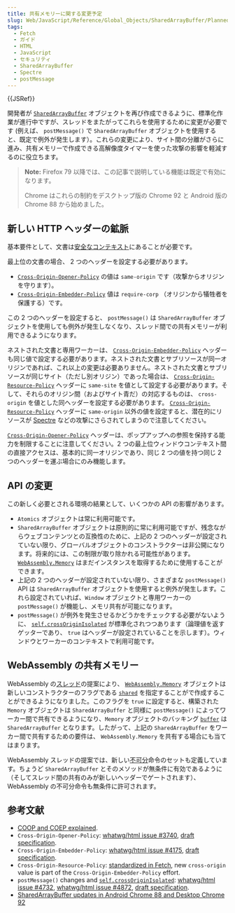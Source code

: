 ```yaml
---
title: 共有メモリーに関する変更予定
slug: Web/JavaScript/Reference/Global_Objects/SharedArrayBuffer/Planned_changes
tags:
  - Fetch
  - ガイド
  - HTML
  - JavaScript
  - セキュリティ
  - SharedArrayBuffer
  - Spectre
  - postMessage
---
```

{{JSRef}}

開発者が [`SharedArrayBuffer`](/ja/docs/Web/JavaScript/Reference/Global_Objects/SharedArrayBuffer) オブジェクトを再び作成できるように、標準化作業が進行中ですが、スレッドをまたがってこれらを使用するために変更が必要です (例えば、 `postMessage()` で `SharedArrayBuffer` オブジェクトを使用すると、既定で例外が発生します）。これらの変更により、サイト間の分離がさらに進み、共有メモリーで作成できる高解像度タイマーを使った攻撃の影響を軽減するのに役立ちます。

> **Note:** Firefox 79 以降では、この記事で説明している機能は既定で有効になります。
>
> Chrome はこれらの制約をデスクトップ版の Chrome 92 と Android 版の Chrome 88 から始めました。

## 新しい HTTP ヘッダーの鉱脈

基本要件として、文書は[安全なコンテキスト](/ja/docs/Web/Security/Secure_Contexts)にあることが必要です。

最上位の文書の場合、 2 つのヘッダーを設定する必要があります。

- [`Cross-Origin-Opener-Policy`](/ja/docs/Web/HTTP/Headers/Cross-Origin-Opener-Policy) の値は `same-origin` です（攻撃からオリジンを守ります）。
- [`Cross-Origin-Embedder-Policy`](/ja/docs/Web/HTTP/Headers/Cross-Origin-Embedder-Policy) 値は `require-corp` （オリジンから犠牲者を保護する）です。

この 2 つのヘッダーを設定すると、 `postMessage()` は `SharedArrayBuffer` オブジェクトを使用しても例外が発生しなくなり、スレッド間での共有メモリーが利用できるようになります。

ネストされた文書と専用ワーカーは、 [`Cross-Origin-Embedder-Policy`](/ja/docs/Web/HTTP/Headers/Cross-Origin-Embedder-Policy) ヘッダーも同じ値で設定する必要があります。ネストされた文書とサブリソースが同一オリジンであれば、これ以上の変更は必要ありません。ネストされた文書とサブリソースが同じサイト（ただし別オリジン）であった場合は、 [`Cross-Origin-Resource-Policy`](/ja/docs/Web/HTTP/Headers/Cross-Origin-Resource-Policy "HTTP Cross-Origin-Resource-Policy レスポンスヘッダーは、与えられたリソースに対する CORS なしののオリジン間/サイト間リクエストをブラウザーがブロックするという要望を伝えるものです。") ヘッダーに `same-site` を値として設定する必要があります。そして、それらのオリジン間（およびサイト青だ）の対応するものは、 `cross-origin` を値とした同ヘッダーを設定する必要があります。 [`Cross-Origin-Resource-Policy`](/ja/docs/Web/HTTP/Headers/Cross-Origin-Resource-Policy "HTTP Cross-Origin-Resource-Policy レスポンスヘッダーは、与えられたリソースに対する CORS なしののオリジン間/サイト間リクエストをブラウザーがブロックするという要望を伝えるものです。") ヘッダーに `same-origin` 以外の値を設定すると、潜在的にリソースが [Spectre](https://ja.wikipedia.org/wiki/Spectre) などの攻撃にさらされてしまうので注意してください。

[`Cross-Origin-Opener-Policy`](/ja/docs/Web/HTTP/Headers/Cross-Origin-Opener-Policy) ヘッダーは、ポップアップへの参照を保持する能力を制限することに注意してください。2 つの最上位ウィンドウコンテキスト間の直接アクセスは、基本的に同一オリジンであり、同じ 2 つの値を持つ同じ 2 つのヘッダーを運ぶ場合にのみ機能します。

## API の変更

この新しく必要とされる環境の結果として、いくつかの API の影響があります。

- `Atomics` オブジェクトは常に利用可能です。
- `SharedArrayBuffer` オブジェクトは原則的に常に利用可能ですが、残念ながらウェブコンテンツとの互換性のために、上記の 2 つのヘッダーが設定されていない限り、グローバルオブジェクトのコンストラクターは非公開になります。将来的には、この制限が取り除かれる可能性があります。　[`WebAssembly.Memory`](/ja/docs/Web/JavaScript/Reference/Global_Objects/WebAssembly/Memory) はまだインスタンスを取得するために使用することができます。
- 上記の 2 つのヘッダーが設定されていない限り、さまざまな `postMessage()` API は `SharedArrayBuffer` オブジェクトを使用すると例外が発生します。これら設定されていれば、`Window` オブジェクトと専用ワーカーの `postMessage()` が機能し、メモリ共有が可能になります。
- `postMessage()` が例外を発生させるかどうかをチェックする必要がないように、 [`self.crossOriginIsolated`](/ja/docs/Web/API/crossOriginIsolated) が標準化されつつあります（論理値を返すゲッターであり、 `true` はヘッダーが設定されていることを示します）。ウィンドウとワーカーのコンテキストで利用可能です。

## WebAssembly の共有メモリー

WebAssembly の[スレッド](https://github.com/WebAssembly/threads/blob/master/proposals/threads/Overview.md)の提案により、 [`WebAssembly.Memory`](/ja/docs/Web/JavaScript/Reference/Global_Objects/WebAssembly/Memory) オブジェクトは新しいコンストラクターのフラグである [`shared`](https://github.com/WebAssembly/threads/blob/master/proposals/threads/Overview.md#javascript-api-changes) を指定することがで作成することができるようになりました。このフラグを `true` に設定すると、構築された `Memory` オブジェクトは `SharedArrayBuffer` と同様に `postMessage()` によってワーカー間で共有できるようになり、`Memory` オブジェクトのバッキング [`buffer`](/ja/docs/Web/JavaScript/Reference/Global_Objects/WebAssembly/Memory/buffer) は `SharedArrayBuffer` となります。したがって、上記の `SharedArrayBuffer` をワーカー間で共有するための要件は、 `WebAssembly.Memory` を共有する場合にも当てはまります。

WebAssembly スレッドの提案では、新しい[不可分](https://github.com/WebAssembly/threads/blob/master/proposals/threads/Overview.md#atomic-memory-accesses)命令のセットも定義しています。ちょうど `SharedArrayBuffer` とそのメソッドが無条件に有効であるように（そしてスレッド間の共有のみが新しいヘッダーでゲートされます）、WebAssembly の不可分命令も無条件に許可されます。

## 参考文献

- [COOP and COEP explained](https://docs.google.com/document/d/1zDlfvfTJ_9e8Jdc8ehuV4zMEu9ySMCiTGMS9y0GU92k/edit).
- `Cross-Origin-Opener-Policy`: [whatwg/html issue #3740](https://github.com/whatwg/html/issues/3740), [draft specification](https://gist.github.com/annevk/6f2dd8c79c77123f39797f6bdac43f3e).
- `Cross-Origin-Embedder-Policy`: [whatwg/html issue #4175](https://github.com/whatwg/html/issues/4175), [draft specification](https://mikewest.github.io/corpp/).
- `Cross-Origin-Resource-Policy`: [standardized in Fetch](https://fetch.spec.whatwg.org/#cross-origin-resource-policy-header), new `cross-origin` value is part of the `Cross-Origin-Embedder-Policy` effort.
- `postMessage()` changes and [`self.crossOriginIsolated`](/ja/docs/Web/API/crossOriginIsolated): [whatwg/html issue #4732](https://github.com/whatwg/html/issues/4732), [whatwg/html issue #4872](https://github.com/whatwg/html/issues/4872), [draft specification](https://github.com/whatwg/html/pull/4734).
- [SharedArrayBuffer updates in Android Chrome 88 and Desktop Chrome 92](https://developer.chrome.com/blog/enabling-shared-array-buffer/)
